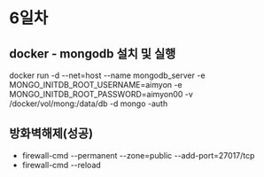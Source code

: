 # 6일차

## docker - mongodb 설치 및 실행
docker run -d --net=host --name mongodb_server -e MONGO_INITDB_ROOT_USERNAME=aimyon -e MONGO_INITDB_ROOT_PASSWORD=aimyon00 -v /docker/vol/mong:/data/db -d mongo -auth

## 방화벽해제(성공)
- firewall-cmd --permanent --zone=public --add-port=27017/tcp
- firewall-cmd --reload
